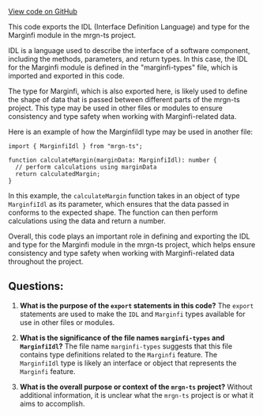[View code on GitHub](https://github.com/mrgnlabs/mrgn-ts/packages/marginfi-client-v2/src/idl/index.ts)

This code exports the IDL (Interface Definition Language) and type for the Marginfi module in the mrgn-ts project. 

IDL is a language used to describe the interface of a software component, including the methods, parameters, and return types. In this case, the IDL for the Marginfi module is defined in the "marginfi-types" file, which is imported and exported in this code. 

The type for Marginfi, which is also exported here, is likely used to define the shape of data that is passed between different parts of the mrgn-ts project. This type may be used in other files or modules to ensure consistency and type safety when working with Marginfi-related data. 

Here is an example of how the MarginfiIdl type may be used in another file:

```
import { MarginfiIdl } from "mrgn-ts";

function calculateMargin(marginData: MarginfiIdl): number {
  // perform calculations using marginData
  return calculatedMargin;
}
```

In this example, the `calculateMargin` function takes in an object of type `MarginfiIdl` as its parameter, which ensures that the data passed in conforms to the expected shape. The function can then perform calculations using the data and return a number. 

Overall, this code plays an important role in defining and exporting the IDL and type for the Marginfi module in the mrgn-ts project, which helps ensure consistency and type safety when working with Marginfi-related data throughout the project.
## Questions: 
 1. **What is the purpose of the `export` statements in this code?** 
The `export` statements are used to make the `IDL` and `Marginfi` types available for use in other files or modules.

2. **What is the significance of the file names `marginfi-types` and `MarginfiIdl`?** 
The file name `marginfi-types` suggests that this file contains type definitions related to the `Marginfi` feature. The `MarginfiIdl` type is likely an interface or object that represents the `Marginfi` feature.

3. **What is the overall purpose or context of the `mrgn-ts` project?** 
Without additional information, it is unclear what the `mrgn-ts` project is or what it aims to accomplish.